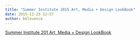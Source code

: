 ```yaml
---
title: "Summer Institute 2015 Art, Media + Design LookBook"
date: 2015-11-25 12:57
author: bklevence
---
```


<a href="https://issuu.com/universityofthearts/docs/si_2015_art__media__design_look_boo">Summer Institute 201 Art, Media + Design LookBook</a>

